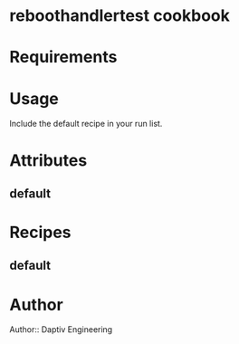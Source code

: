 # reboothandlertest cookbook


# Requirements


# Usage

Include the default recipe in your run list.

# Attributes

default
-------


# Recipes

default
-------


# Author

Author:: Daptiv Engineering

